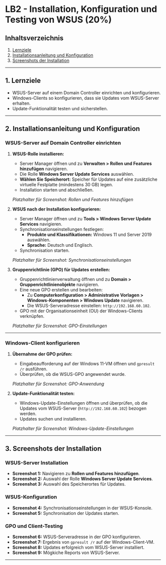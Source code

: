 # LB2 - Installation, Konfiguration und Testing von WSUS (20%)

## Inhaltsverzeichnis
1. [Lernziele](#lernziele)
2. [Installationsanleitung und Konfiguration](#installationsanleitung-und-konfiguration)
3. [Screenshots der Installation](#screenshots-der-installation)

---

## 1. Lernziele

- WSUS-Server auf einem Domain Controller einrichten und konfigurieren.
- Windows-Clients so konfigurieren, dass sie Updates vom WSUS-Server erhalten.
- Update-Funktionalität testen und sicherstellen.

---

## 2. Installationsanleitung und Konfiguration

### WSUS-Server auf Domain Controller einrichten

1. **WSUS-Rolle installieren:**
   - Server Manager öffnen und zu **Verwalten > Rollen und Features hinzufügen** navigieren.
   - Die Rolle **Windows Server Update Services** auswählen.
   - **Wählen Sie Speicherort:** Speicher für Updates auf eine zusätzliche virtuelle Festplatte (mindestens 30 GB) legen.
   - Installation starten und abschließen.

   _Platzhalter für Screenshot: Rollen und Features hinzufügen_

2. **WSUS nach der Installation konfigurieren:**
   - Server Manager öffnen und zu **Tools > Windows Server Update Services** navigieren.
   - Synchronisationseinstellungen festlegen:
     - **Produkte und Klassifikationen:** Windows 11 und Server 2019 auswählen.
     - **Sprache:** Deutsch und Englisch.
   - Synchronisation starten.

   _Platzhalter für Screenshot: Synchronisationseinstellungen_

3. **Gruppenrichtlinie (GPO) für Updates erstellen:**
   - Gruppenrichtlinienverwaltung öffnen und zu **Domain > Gruppenrichtlinienobjekte** navigieren.
   - Eine neue GPO erstellen und bearbeiten:
     - Zu **Computerkonfiguration > Administrative Vorlagen > Windows-Komponenten > Windows Update** navigieren.
     - Die WSUS-Serveradresse einstellen: `http://192.168.60.102`.
   - GPO mit der Organisationseinheit (OU) der Windows-Clients verknüpfen.

   _Platzhalter für Screenshot: GPO-Einstellungen_

---

### Windows-Client konfigurieren

1. **Übernahme der GPO prüfen:**
   - Eingabeaufforderung auf der Windows 11-VM öffnen und `gpresult /r` ausführen.
   - Überprüfen, ob die WSUS-GPO angewendet wurde.

   _Platzhalter für Screenshot: GPO-Anwendung_

2. **Update-Funktionalität testen:**
   - Windows-Update-Einstellungen öffnen und überprüfen, ob die Updates vom WSUS-Server (`http://192.168.60.102`) bezogen werden.
   - Updates suchen und installieren.

   _Platzhalter für Screenshot: Windows-Update-Einstellungen_

---

## 3. Screenshots der Installation

### WSUS-Server Installation
- **Screenshot 1:** Navigieren zu **Rollen und Features hinzufügen**.
- **Screenshot 2:** Auswahl der Rolle **Windows Server Update Services**.
- **Screenshot 3:** Auswahl des Speicherortes für Updates.

### WSUS-Konfiguration
- **Screenshot 4:** Synchronisationseinstellungen in der WSUS-Konsole.
- **Screenshot 5:** Synchronisation der Updates starten.

### GPO und Client-Testing
- **Screenshot 6:** WSUS-Serveradresse in der GPO konfigurieren.
- **Screenshot 7:** Ergebnis von `gpresult /r` auf der Windows-Client-VM.
- **Screenshot 8:** Updates erfolgreich vom WSUS-Server installiert.
- **Screenshot 9:** Mögkiche Reports von WSUS-Server.

---



